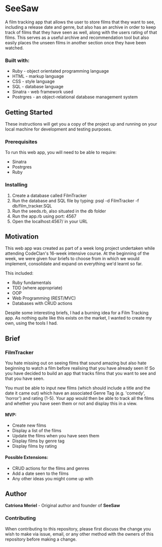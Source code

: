 # SeeSaw

A film tracking app that allows the user to store films that they want to see, including a release date and genre, but also has an archive in order to keep track of films that they have seen as well, along with the users rating of that films. This serves as a useful archive and recommendation tool but also easily places the unseen films in another section once they have been watched.

### Built with:

- Ruby - object orientated programming language
- HTML - markup language
- CSS - style language
- SQL - database language
- Sinatra - web framework used
- Postrgres - an object-relational database management system


## Getting Started

These instructions will get you a copy of the project up and running on your local machine for development and testing purposes.

### Prerequisites

To run this web app, you will need to be able to require:
- Sinatra
- Postrgres
- Ruby

### Installing

1. Create a database called FilmTracker
2. Run the database and SQL file by typing: psql -d FilmTracker -f db/film_tracker.SQL
3. Run the seeds.rb, also situated in the db folder
4. Run the app.rb using port: 4567
5. Open the localhost:4567/ in your URL


## Motivation

This web app was created as part of a week long project undertaken while attending CodeClan's 16-week intensive course. At the beginning of the week, we were given four briefs to choose from in which we would implement, consolidate and expand on everything we'd learnt so far.

This included:
- Ruby fundamentals
- TDD (where appropriate)
- OOP
- Web Programming (REST/MVC)
- Databases with CRUD actions

Despite some interesting briefs, I had a burning idea for a Film Tracking app. As nothing quite like this exists on the market, I wanted to create my own, using the tools I had.


## Brief

### FilmTracker
You hate missing out on seeing films that sound amazing but also hate beginning to watch a film before realising that you have already seen it! So you have decided to build an app that tracks films that you want to see and that you have seen.

You must be able to input new films (which should include a title and the date it came out) which have an associated Genre Tag (e.g. 'comedy', 'horror') and rating (1-5). Your app would then be able to track all the films and whether you have seen them or not and display this in a view.

#### MVP:

- Create new films
- Display a list of the films
- Update the films when you have seen them
- Display films by genre tag
- Display films by rating

#### Possible Extensions:

- CRUD actions for the films and genres
- Add a date seen to the films
- Any other ideas you might come up with


## Author

**Catriona Meriel** - Original author and founder of **SeeSaw**


### Contributing

When contributing to this repository, please first discuss the change you wish to make via issue, email, or any other method with the owners of this repository before making a change.
